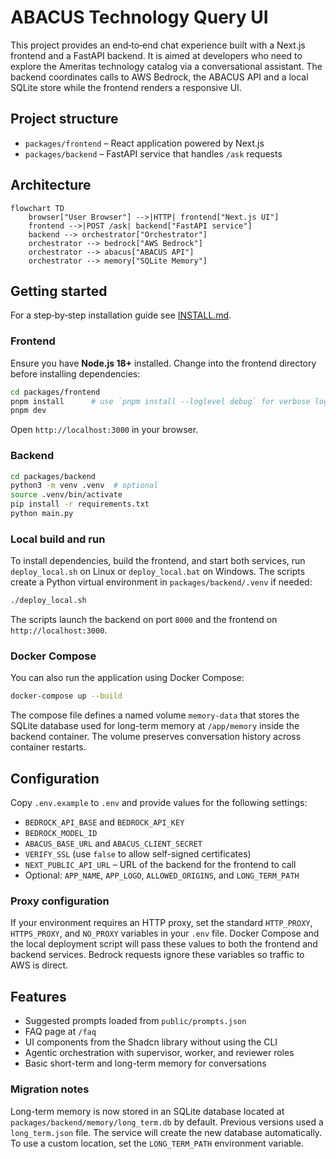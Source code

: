 # ABACUS Technology Query UI

This project provides an end‑to‑end chat experience built with a Next.js
frontend and a FastAPI backend.  It is aimed at developers who need to explore
the Ameritas technology catalog via a conversational assistant.  The backend
coordinates calls to AWS Bedrock, the ABACUS API and a local SQLite store while
the frontend renders a responsive UI.

## Project structure

- `packages/frontend` – React application powered by Next.js
- `packages/backend` – FastAPI service that handles `/ask` requests

## Architecture

```mermaid
flowchart TD
    browser["User Browser"] -->|HTTP| frontend["Next.js UI"]
    frontend -->|POST /ask| backend["FastAPI service"]
    backend --> orchestrator["Orchestrator"]
    orchestrator --> bedrock["AWS Bedrock"]
    orchestrator --> abacus["ABACUS API"]
    orchestrator --> memory["SQLite Memory"]
```

## Getting started

For a step‑by‑step installation guide see [INSTALL.md](INSTALL.md).

### Frontend

Ensure you have **Node.js 18+** installed. Change into the frontend directory
before installing dependencies:

```bash
cd packages/frontend
pnpm install      # use `pnpm install --loglevel debug` for verbose logs
pnpm dev
```

Open `http://localhost:3000` in your browser.

### Backend

```bash
cd packages/backend
python3 -m venv .venv  # optional
source .venv/bin/activate
pip install -r requirements.txt
python main.py
```

### Local build and run

To install dependencies, build the frontend, and start both services, run
`deploy_local.sh` on Linux or `deploy_local.bat` on Windows. The scripts
create a Python virtual environment in `packages/backend/.venv` if needed:

```bash
./deploy_local.sh
```

The scripts launch the backend on port `8000` and the frontend on
`http://localhost:3000`.

### Docker Compose

You can also run the application using Docker Compose:

```bash
docker-compose up --build
```

The compose file defines a named volume `memory-data` that stores the
SQLite database used for long-term memory at `/app/memory` inside the
backend container. The volume preserves conversation history across
container restarts.

## Configuration

Copy `.env.example` to `.env` and provide values for the following settings:

- `BEDROCK_API_BASE` and `BEDROCK_API_KEY`
- `BEDROCK_MODEL_ID`
- `ABACUS_BASE_URL` and `ABACUS_CLIENT_SECRET`
- `VERIFY_SSL` (use `false` to allow self-signed certificates)
- `NEXT_PUBLIC_API_URL` – URL of the backend for the frontend to call
- Optional: `APP_NAME`, `APP_LOGO`, `ALLOWED_ORIGINS`, and `LONG_TERM_PATH`

### Proxy configuration

If your environment requires an HTTP proxy, set the standard `HTTP_PROXY`,
`HTTPS_PROXY`, and `NO_PROXY` variables in your `.env` file. Docker Compose and
the local deployment script will pass these values to both the frontend and
backend services. Bedrock requests ignore these variables so traffic to AWS is
direct.

## Features

- Suggested prompts loaded from `public/prompts.json`
- FAQ page at `/faq`
- UI components from the Shadcn library without using the CLI
- Agentic orchestration with supervisor, worker, and reviewer roles
- Basic short-term and long-term memory for conversations

### Migration notes

Long-term memory is now stored in an SQLite database located at
`packages/backend/memory/long_term.db` by default. Previous versions used a
`long_term.json` file. The service will create the new database automatically.
To use a custom location, set the `LONG_TERM_PATH` environment variable.

